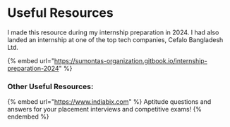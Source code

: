 # Useful Resources

I made this resource during my internship preparation in 2024. I had also landed an internship at one of the top tech companies, Cefalo Bangladesh Ltd.

{% embed url="https://sumontas-organization.gitbook.io/internship-preparation-2024" %}

### Other Useful Resources:

{% embed url="https://www.indiabix.com" %}
Aptitude questions and answers for your placement interviews and competitive exams!
{% endembed %}
